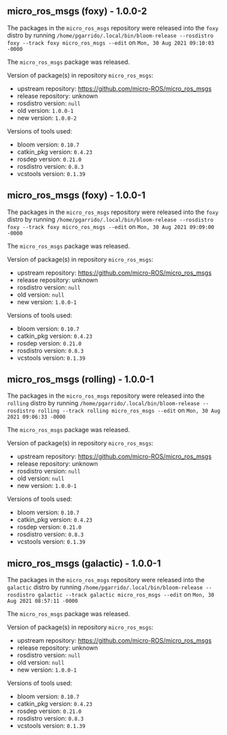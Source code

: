 ## micro_ros_msgs (foxy) - 1.0.0-2

The packages in the `micro_ros_msgs` repository were released into the `foxy` distro by running `/home/pgarrido/.local/bin/bloom-release --rosdistro foxy --track foxy micro_ros_msgs --edit` on `Mon, 30 Aug 2021 09:10:03 -0000`

The `micro_ros_msgs` package was released.

Version of package(s) in repository `micro_ros_msgs`:

- upstream repository: https://github.com/micro-ROS/micro_ros_msgs
- release repository: unknown
- rosdistro version: `null`
- old version: `1.0.0-1`
- new version: `1.0.0-2`

Versions of tools used:

- bloom version: `0.10.7`
- catkin_pkg version: `0.4.23`
- rosdep version: `0.21.0`
- rosdistro version: `0.8.3`
- vcstools version: `0.1.39`


## micro_ros_msgs (foxy) - 1.0.0-1

The packages in the `micro_ros_msgs` repository were released into the `foxy` distro by running `/home/pgarrido/.local/bin/bloom-release --rosdistro foxy --track foxy micro_ros_msgs --edit` on `Mon, 30 Aug 2021 09:09:00 -0000`

The `micro_ros_msgs` package was released.

Version of package(s) in repository `micro_ros_msgs`:

- upstream repository: https://github.com/micro-ROS/micro_ros_msgs
- release repository: unknown
- rosdistro version: `null`
- old version: `null`
- new version: `1.0.0-1`

Versions of tools used:

- bloom version: `0.10.7`
- catkin_pkg version: `0.4.23`
- rosdep version: `0.21.0`
- rosdistro version: `0.8.3`
- vcstools version: `0.1.39`


## micro_ros_msgs (rolling) - 1.0.0-1

The packages in the `micro_ros_msgs` repository were released into the `rolling` distro by running `/home/pgarrido/.local/bin/bloom-release --rosdistro rolling --track rolling micro_ros_msgs --edit` on `Mon, 30 Aug 2021 09:06:33 -0000`

The `micro_ros_msgs` package was released.

Version of package(s) in repository `micro_ros_msgs`:

- upstream repository: https://github.com/micro-ROS/micro_ros_msgs
- release repository: unknown
- rosdistro version: `null`
- old version: `null`
- new version: `1.0.0-1`

Versions of tools used:

- bloom version: `0.10.7`
- catkin_pkg version: `0.4.23`
- rosdep version: `0.21.0`
- rosdistro version: `0.8.3`
- vcstools version: `0.1.39`


## micro_ros_msgs (galactic) - 1.0.0-1

The packages in the `micro_ros_msgs` repository were released into the `galactic` distro by running `/home/pgarrido/.local/bin/bloom-release --rosdistro galactic --track galactic micro_ros_msgs --edit` on `Mon, 30 Aug 2021 08:57:11 -0000`

The `micro_ros_msgs` package was released.

Version of package(s) in repository `micro_ros_msgs`:

- upstream repository: https://github.com/micro-ROS/micro_ros_msgs
- release repository: unknown
- rosdistro version: `null`
- old version: `null`
- new version: `1.0.0-1`

Versions of tools used:

- bloom version: `0.10.7`
- catkin_pkg version: `0.4.23`
- rosdep version: `0.21.0`
- rosdistro version: `0.8.3`
- vcstools version: `0.1.39`


